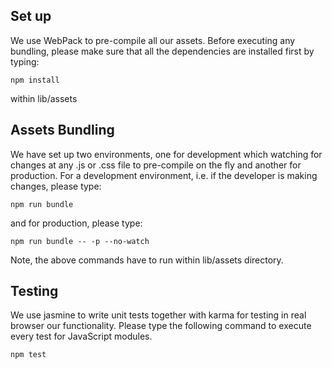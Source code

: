 ## Set up
We use WebPack to pre-compile all our assets. Before executing any bundling, please make sure that all the dependencies are installed first by typing:

```
npm install
```
within lib/assets

## Assets Bundling

We have set up two environments, one for development which watching for changes at any .js or .css file to pre-compile on the fly and another for production. For a development environment, i.e. if the developer is making changes, please type:

```
npm run bundle
```

and for production, please type:

```
npm run bundle -- -p --no-watch
```

Note, the above commands have to run within lib/assets directory.

## Testing

We use jasmine to write unit tests together with karma for testing in real browser our functionality. Please type the following command to execute every test for JavaScript modules.

```
npm test
```
